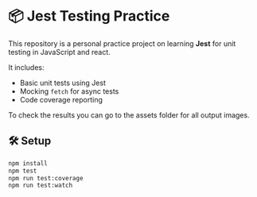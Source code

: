 # 📦 Jest Testing Practice

This repository is a personal practice project on learning **Jest** for unit testing in JavaScript and react.

It includes:

- Basic unit tests using Jest
- Mocking `fetch` for async tests
- Code coverage reporting

To check the results you can go to the assets folder for all output images.
## 🛠️ Setup

```bash
npm install
npm test
npm run test:coverage
npm run test:watch

